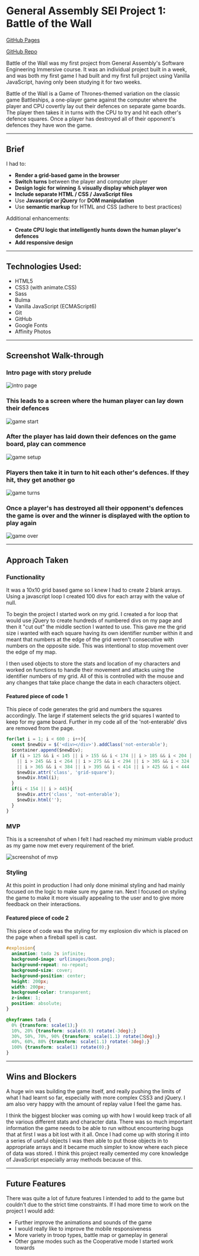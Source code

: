 # General Assembly SEI Project 1: Battle of the Wall

[GitHub Pages](https://sohaveaniceday.github.io/wdi-project-1/)

[GitHub Repo](https://github.com/sohaveaniceday/wdi-project-1)

Battle of the Wall was my first project from General Assembly's Software Engineering Immersive course. It was an individual project built in a week, and was both my first game I had built and my first full project using Vanilla JavaScript, having only been studying it for two weeks.

Battle of the Wall is a Game of Thrones-themed variation on the classic game Battleships, a one-player game against the computer where the player and CPU covertly lay out their defences on separate game boards. The player then takes it in turns with the CPU to try and hit each other's defence squares. Once a player has destroyed all of their opponent's defences they have won the game.

___

## Brief

I had to:

* **Render a grid-based game in the browser**
* **Switch turns** between the player and computer player
* **Design logic for winning** & **visually display which player won**
* **Include separate HTML / CSS / JavaScript files**
* Use **Javascript or jQuery** for **DOM manipulation**
* Use **semantic markup** for HTML and CSS (adhere to best practices)

Additional enhancements:

* **Create CPU logic that intelligently hunts down the human player's defences**
* **Add responsive design**

---

## Technologies Used:

* HTML5
* CSS3 (with animate.CSS)
* Sass
* Bulma
* Vanilla JavaScript (ECMAScript6)
* Git
* GitHub
* Google Fonts
* Affinity Photos

---

## Screenshot Walk-through

### Intro page with story prelude

![intro page](screenshots/intro-page.png)

### This leads to a screen where the human player can lay down their defences

![game start](screenshots/game-start.png)

### After the player has laid down their defences on the game board, play can commence

![game setup](screenshots/game-setup.png)

### Players then take it in turn to hit each other's defences. If they hit, they get another go

![game turns](screenshots/game-turns.png)

### Once a player's has destroyed all their opponent's defences the game is over and the winner is displayed with the option to play again

![game over](screenshots/game-over.png)

___

## Approach Taken

### Functionality

It was a 10x10 grid based game so I knew I had to create 2 blank arrays. Using a javascript loop I created 100 divs for each array with the value of null. 

To begin the project I started work on my grid. I created a for loop that would use jQuery to create hundreds of numbered divs on my page and then it "cut out" the middle section I wanted to use. This gave me the grid size i wanted with each square having its own identifier number within it and meant that numbers at the edge of the grid weren't consecutive with numbers on the opposite side. This was intentional to stop movement over the edge of my map.

I then used objects to store the stats and location of my characters and worked on functions to handle their movement and attacks using the identifier numbers of my grid. All of this is controlled with the mouse and any changes that take place change the data in each characters object.

#### Featured piece of code 1

This piece of code generates the grid and numbers the squares accordingly. The large if statement selects the grid squares I wanted to keep for my game board. Further in my code all of the 'not-enterable' divs are removed from the page.

``` JavaScript
for(let i = 1; i < 600 ; i++){
  const $newDiv = $('<div></div>').addClass('not-enterable');
  $container.append($newDiv);
  if (i > 125 && i < 145 || i > 155 && i < 174 || i > 185 && i < 204 || i > 215 && i < 234
    || i > 245 && i < 264 || i > 275 && i < 294 || i > 305 && i < 324 || i > 335 && i < 354
    || i > 365 && i < 384 || i > 395 && i < 414 || i > 425 && i < 444 || i > 455 && i < 474){
    $newDiv.attr('class', 'grid-square');
    $newDiv.html(i);
  }
  if(i < 154 || i > 445){
    $newDiv.attr('class', 'not-enterable');
    $newDiv.html('');
  }
}
```
### MVP

This is a screenshot of when I felt I had reached my minimum viable product as my game now met every requirement of the brief.

![screenshot of mvp](screenshots/mvp.png)

### Styling

At this point in production I had only done minimal styling and had mainly focused on the logic to make sure my game ran. Next I focused on styling the game to make it more visually appealing to the user and to give more feedback on their interactions.


#### Featured piece of code 2

This piece of code was the styling for my explosion div which is placed on the page when a fireball spell is cast.

``` CSS
#explosion{
  animation: tada 2s infinite;
  background-image: url(images/boom.png);
  background-repeat: no-repeat;
  background-size: cover;
  background-position: center;
  height: 200px;
  width: 200px;
  background-color: transparent;
  z-index: 1;
  position: absolute;
}

@keyframes tada {
  0% {transform: scale(1);}
  10%, 20% {transform: scale(0.9) rotate(-3deg);}
  30%, 50%, 70%, 90% {transform: scale(1.1) rotate(3deg);}
  40%, 60%, 80% {transform: scale(1.1) rotate(-3deg);}
  100% {transform: scale(1) rotate(0);}
}

```
___

## Wins and Blockers


A huge win was building the game itself, and really pushing the limits of what I had learnt so far, especially with more complex CSS3 and jQuery. I am also very happy with the amount of replay value I feel the game has.

I think the biggest blocker was coming up with how I would keep track of all the various different stats and character data. There was so much important information the game needs to be able to run without encountering bugs that at first I was a bit lost with it all. Once I had come up with storing it into a series of useful objects I was then able to put those objects in to appropriate arrays and it became much simpler to know where each piece of data was stored.
I think this project really cemented my core knowledge of JavaScript especially array methods because of this.

___

## Future Features

There was quite a lot of future features I intended to add to the game but couldn't due to the strict time constraints. If I had more time to work on the project I would add:

* Further improve the animations and sounds of the game
* I would really like to improve the mobile responsiveness
* More variety in troop types, battle map or gameplay in general
* Other game modes such as the Cooperative mode I started work towards
